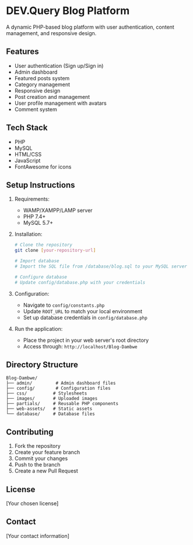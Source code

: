 # DEV.Query Blog Platform

A dynamic PHP-based blog platform with user authentication, content management, and responsive design.

## Features

- User authentication (Sign up/Sign in)
- Admin dashboard
- Featured posts system
- Category management
- Responsive design
- Post creation and management
- User profile management with avatars
- Comment system

## Tech Stack

- PHP
- MySQL
- HTML/CSS
- JavaScript
- FontAwesome for icons

## Setup Instructions

1. Requirements:

   - WAMP/XAMPP/LAMP server
   - PHP 7.4+
   - MySQL 5.7+
2. Installation:

   ```bash
   # Clone the repository
   git clone [your-repository-url]

   # Import database
   # Import the SQL file from /database/blog.sql to your MySQL server

   # Configure database
   # Update config/database.php with your credentials
   ```
3. Configuration:

   - Navigate to `config/constants.php`
   - Update `ROOT_URL` to match your local environment
   - Set up database credentials in `config/database.php`
4. Run the application:

   - Place the project in your web server's root directory
   - Access through: `http://localhost/Blog-Dambwe`

## Directory Structure

```
Blog-Dambwe/
├── admin/         # Admin dashboard files
├── config/        # Configuration files
├── css/          # Stylesheets
├── images/       # Uploaded images
├── partials/     # Reusable PHP components
├── web-assets/   # Static assets
└── database/     # Database files
```

## Contributing

1. Fork the repository
2. Create your feature branch
3. Commit your changes
4. Push to the branch
5. Create a new Pull Request

## License

[Your chosen license]

## Contact

[Your contact information]